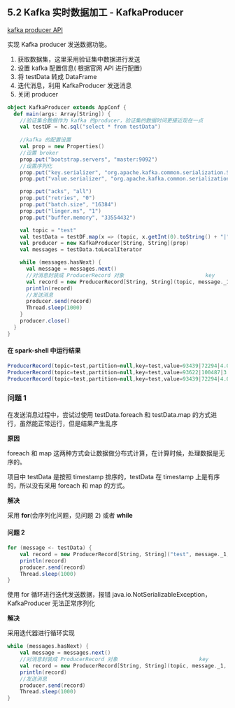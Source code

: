 ## 5.2 Kafka 实时数据加工 - KafkaProducer

[kafka producer API](https://kafka.apache.org/21/javadoc/index.html?org/apache/kafka/clients/producer/KafkaProducer.html)

实现 Kafka producer 发送数据功能。

1. 获取数据集，这里采用验证集中数据进行发送
2. 设置 kafka 配置信息( 根据官网 API 进行配置)
3. 将 testData 转成 DataFrame
4. 迭代消息，利用 KafkaProducer 发送消息
5. 关闭 producer

````scala
object KafkaProducer extends AppConf {
  def main(args: Array[String]) {
    //验证集合数据作为 kafka 的producer，验证集的数据时间更接近现在一点
    val testDF = hc.sql("select * from testData")
    
    //kafka 的配置设置
    val prop = new Properties()
    //设置 broker
    prop.put("bootstrap.servers", "master:9092")
    //设置序列化
    prop.put("key.serializer", "org.apache.kafka.common.serialization.StringSerializer")
    prop.put("value.serializer", "org.apache.kafka.common.serialization.StringSerializer")

    prop.put("acks", "all")
    prop.put("retries", "0")
    prop.put("batch.size", "16384")
    prop.put("linger.ms", "1")
    prop.put("buffer.memory", "33554432")

    val topic = "test"
    val testData = testDF.map(x => (topic, x.getInt(0).toString() + "|" + x.getInt(1).toString + "|" + x.getDouble(2).toString()))
    val producer = new KafkaProducer[String, String](prop)
    val messages = testData.toLocalIterator

    while (messages.hasNext) {
      val message = messages.next()
      //对消息封装成 ProducerRecord 对象                          key         value
      val record = new ProducerRecord[String, String](topic, message._1, message._2)
      println(record)
      //发送消息
      producer.send(record)
      Thread.sleep(1000)
    }
    producer.close()
  }
}

````

#### 在 spark-shell 中运行结果

````scala
ProducerRecord(topic=test,partition=null,key=test,value=93439|72294|4.0,timestamp=null)
ProducerRecord(topic=test,partition=null,key=test,value=93622|100487|3.5,timestamp=null)
ProducerRecord(topic=test,partition=null,key=test,value=93439|72294|4.0,timestamp=null)
````

### 问题 1

在发送消息过程中，尝试过使用 testData.foreach 和 testData.map 的方式进行，虽然能正常运行，但是结果产生乱序

**原因**

foreach 和 map 这两种方式会让数据做分布式计算，在计算时候，处理数据是无序的。

项目中 testData 是按照 timestamp 排序的，testData 在 timestamp 上是有序的，所以没有采用 foreach 和 map 的方式。

**解决**

采用 **for**(会序列化问题，见问题 2) 或者 **while**



#### 问题 2

````scala
for (message <- testData) {
    val record = new ProducerRecord[String, String]("test", message._1, message._2)
    println(record)
    producer.send(record)
    Thread.sleep(1000)
}
````

使用 for 循环进行迭代发送数据，报错 java.io.NotSerializableException，KafkaProducer 无法正常序列化

**解决**

采用迭代器进行循环实现

````scala
while (messages.hasNext) {
    val message = messages.next()
    //对消息封装成 ProducerRecord 对象                          key         value
    val record = new ProducerRecord[String, String](topic, message._1, message._2)
    println(record)
    //发送消息
    producer.send(record)
    Thread.sleep(1000)
}
````





